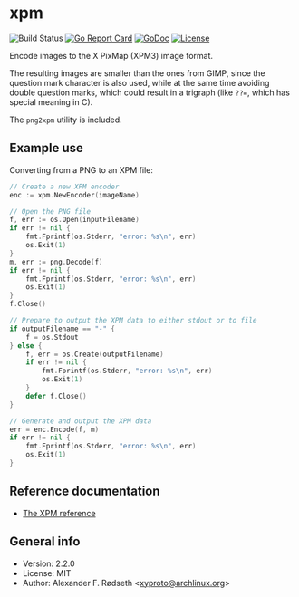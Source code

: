 # xpm

![Build Status](https://github.com/xyproto/xpm/workflows/Build/badge.svg) [![Go Report Card](https://goreportcard.com/badge/github.com/xyproto/xpm)](https://goreportcard.com/report/github.com/xyproto/xpm) [![GoDoc](https://godoc.org/github.com/xyproto/xpm?status.svg)](https://godoc.org/github.com/xyproto/xpm) [![License](https://img.shields.io/badge/license-MIT-blue.svg?style=flat)](https://raw.githubusercontent.com/xyproto/xpm/main/LICENSE)

Encode images to the X PixMap (XPM3) image format.

The resulting images are smaller than the ones from GIMP, since the question mark character is also used, while at the same time avoiding double question marks, which could result in a trigraph (like `??=`, which has special meaning in C).


The `png2xpm` utility is included.

## Example use

Converting from a PNG to an XPM file:

```go
// Create a new XPM encoder
enc := xpm.NewEncoder(imageName)

// Open the PNG file
f, err := os.Open(inputFilename)
if err != nil {
    fmt.Fprintf(os.Stderr, "error: %s\n", err)
    os.Exit(1)
}
m, err := png.Decode(f)
if err != nil {
    fmt.Fprintf(os.Stderr, "error: %s\n", err)
    os.Exit(1)
}
f.Close()

// Prepare to output the XPM data to either stdout or to file
if outputFilename == "-" {
    f = os.Stdout
} else {
    f, err = os.Create(outputFilename)
    if err != nil {
        fmt.Fprintf(os.Stderr, "error: %s\n", err)
        os.Exit(1)
    }
    defer f.Close()
}

// Generate and output the XPM data
err = enc.Encode(f, m)
if err != nil {
    fmt.Fprintf(os.Stderr, "error: %s\n", err)
    os.Exit(1)
}
```

## Reference documentation

* [The XPM reference](https://www.xfree86.org/current/xpm.pdf)

## General info

* Version: 2.2.0
* License: MIT
* Author: Alexander F. Rødseth &lt;xyproto@archlinux.org&gt;
